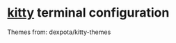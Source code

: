 # [kitty](https://github.com/kovidgoyal/kitty) terminal configuration

Themes from: <a src="https://github.com/dexpota/kitty-themes">dexpota/kitty-themes</a>
